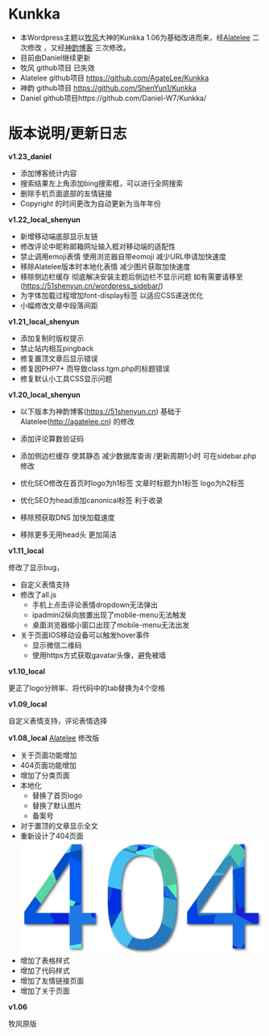 # Kunkka
* 本Wordpress主题以[牧风](https://mufeng.me/)大神的Kunkka 1.06为基础改进而来，经[Alatelee](http://agatelee.cn) 二次修改	，又经[神韵博客](https://51shenyun.cn) 三次修改。
* 目前由Daniel继续更新
* 牧风 github项目 已失效
* Alatelee github项目 https://github.com/AgateLee/Kunkka
* 神韵 github项目 https://github.com/ShenYun1/Kunkka
* Daniel github项目https://github.com/Daniel-W7/Kunkka/




# 版本说明/更新日志

**v1.23_daniel**

* 添加博客统计内容
* 搜索结果左上角添加bing搜索框，可以进行全网搜索
* 删除手机页面底部的友情链接
* Copyright 的时间更改为自动更新为当年年份

**v1.22_local_shenyun**
* 新增移动端底部显示友链
* 修改评论中昵称邮箱网址输入框对移动端的适配性
* 禁止调用emoji表情 使用浏览器自带eomoji 减少URL申请加快速度
* 移除Alatelee版本时本地化表情 减少图片获取加快速度
* 移除侧边栏缓存 彻底解决安装主题后侧边栏不显示问题 如有需要请移至 (https://51shenyun.cn/wordpress_sidebar/)
* 为字体加载过程增加font-display标签 以适应CSS递送优化
* 小幅修改文章中段落间距

**v1.21_local_shenyun**
* 添加复制时版权提示
* 禁止站内相互pingback
* 修复置顶文章后显示错误
* 修复因PHP7+ 而导致class.tgm.php的标题错误
* 修复默认小工具CSS显示问题

**v1.20_local_shenyun**
* 以下版本为神韵博客(https://51shenyun.cn) 基础于Alatelee(http://agatelee.cn) 的修改

* 添加评论算数验证码 
* 添加侧边栏缓存 使其静态 减少数据库查询 /更新周期1小时 可在sidebar.php修改
* 优化SEO修改在首页时logo为h1标签 文章时标题为h1标签 logo为h2标签
* 优化SEO为head添加canonical标签 利于收录
* 移除预获取DNS 加快加载速度
* 移除更多无用head头 更加简洁

**v1.11_local**

修改了显示bug，
* 自定义表情支持
* 修改了all.js
  * 手机上点击评论表情dropdown无法弹出
  * ipadmini2纵向放置出现了mobile-menu无法触发
  * 桌面浏览器缩小窗口出现了mobile-menu无法出发
* 关于页面IOS移动设备可以触发hover事件
  * 显示微信二维码
  * 使用https方式获取gavatar头像，避免被墙

**v1.10_local**

更正了logo分辨率、将代码中的tab替换为4个空格

**v1.09_local**

自定义表情支持，评论表情选择

**v1.08_local**
[Alatelee](http://agatelee.cn) 修改版

* 关于页面功能增加
* 404页面功能增加
* 增加了分类页面
* 本地化
  * 替换了首页logo
  * 替换了默认图片
  * 备案号
* 对于置顶的文章显示全文
* 重新设计了404页面
  ![](public/images/404.png)
* 增加了表格样式
* 增加了代码样式
* 增加了友情链接页面
* 增加了关于页面

**v1.06**

牧风原版












